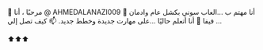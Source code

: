 👋 مرحبًا ، أنا @ AHMEDALANAZI009
👀 أنا مهتم ب ...العاب سوني بكشل عام وادمان فيفا
🌱 أنا أتعلم حاليًا ...على مهارت جديدة وخطط جديد.
📫 كيف تصل إلي ...

⬆️⬆️⬆️
